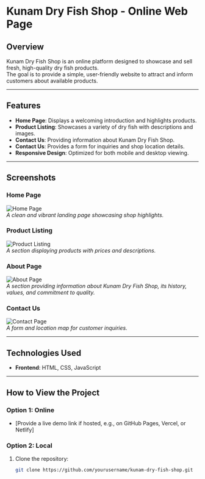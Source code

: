 # Kunam Dry Fish Shop - Online Web Page

## Overview

Kunam Dry Fish Shop is an online platform designed to showcase and sell fresh, high-quality dry fish products.  
The goal is to provide a simple, user-friendly website to attract and inform customers about available products.

---

## Features

- **Home Page**: Displays a welcoming introduction and highlights products.
- **Product Listing**: Showcases a variety of dry fish with descriptions and images.
- **Contact Us**: Providing information about Kunam Dry Fish Shop.
- **Contact Us**: Provides a form for inquiries and shop location details.
- **Responsive Design**: Optimized for both mobile and desktop viewing.

---

## Screenshots

### Home Page

![Home Page](kunam-dry-fish-main/kunam-dry-fish-html/assets/images/screenshots/home.png)  
_A clean and vibrant landing page showcasing shop highlights._

### Product Listing

![Product Listing](kunam-dry-fish-main/kunam-dry-fish-html/assets/images/screenshots/products.png)  
_A section displaying products with prices and descriptions._

### About Page

![About Page](kunam-dry-fish-main/kunam-dry-fish-html/assets/images/screenshots/about.png)  
_A section providing information about Kunam Dry Fish Shop, its history, values, and commitment to quality._

### Contact Us

![Contact Page](kunam-dry-fish-main/kunam-dry-fish-html/assets/images/screenshots/contact%20us.png)  
_A form and location map for customer inquiries._

---

## Technologies Used

- **Frontend**: HTML, CSS, JavaScript

---

## How to View the Project

### Option 1: Online

- [Provide a live demo link if hosted, e.g., on GitHub Pages, Vercel, or Netlify]

### Option 2: Local

1. Clone the repository:
   ```bash
   git clone https://github.com/yourusername/kunam-dry-fish-shop.git
   ```
